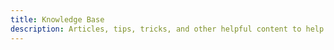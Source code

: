 ```yaml
---
title: Knowledge Base
description: Articles, tips, tricks, and other helpful content to help answer those hard-to-categorize questions. Godspeed on your quest for answers!
---
```

